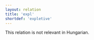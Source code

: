 ```yaml
---
layout: relation
title: 'expl'
shortdef: 'expletive'
---
```


This relation is not relevant in Hungarian.
<!-- Interlanguage links updated Čt lis 12 09:43:25 CET 2020 -->
